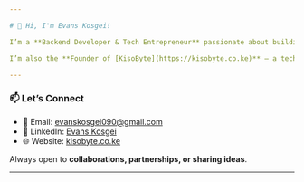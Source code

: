 ```yaml
---

# 👋 Hi, I'm Evans Kosgei!

I’m a **Backend Developer & Tech Entrepreneur** passionate about building **secure, scalable, and innovative systems**. My expertise spans ** PHP, Python, and JavaScript**, with strong experience in **fintech solutions, API integrations, and AI-driven applications**.

I’m also the **Founder of [KisoByte](https://kisobyte.co.ke)** — a technology company helping businesses scale through **Software Development, Cybersecurity, and AI Services**.

---
```


### 📫 Let’s Connect

* 📧 Email: [evanskosgei090@gmail.com](mailto:evanskosgei090@gmail.com)
* 💼 LinkedIn: [Evans Kosgei](https://www.linkedin.com/in/evans-kosgei-kibiwott/)
* 🌐 Website: [kisobyte.co.ke](https://kisobyte.co.ke)

Always open to **collaborations, partnerships, or sharing ideas**. 

---
